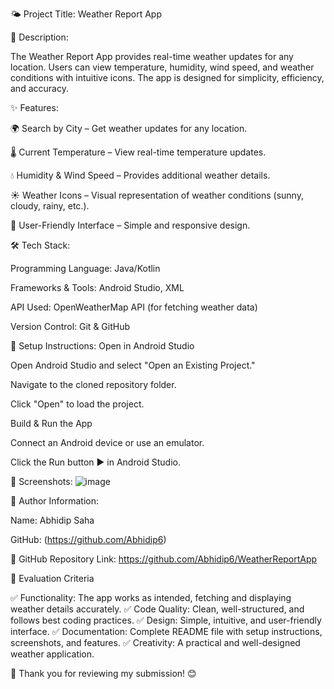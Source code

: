 
🌤 Project Title: Weather Report App

📜 Description:

The Weather Report App provides real-time weather updates for any location. Users can view temperature, humidity, wind speed, and weather conditions with intuitive icons. The app is designed for simplicity, efficiency, and accuracy.

✨ Features:

🌍 Search by City – Get weather updates for any location.

🌡 Current Temperature – View real-time temperature updates.

💧 Humidity & Wind Speed – Provides additional weather details.

☀️ Weather Icons – Visual representation of weather conditions (sunny, cloudy, rainy, etc.).

🎨 User-Friendly Interface – Simple and responsive design.

🛠 Tech Stack:

Programming Language: Java/Kotlin

Frameworks & Tools: Android Studio, XML

API Used: OpenWeatherMap API (for fetching weather data)

Version Control: Git & GitHub



🚀 Setup Instructions:
Open in Android Studio

Open Android Studio and select "Open an Existing Project."

Navigate to the cloned repository folder.

Click "Open" to load the project.

Build & Run the App

Connect an Android device or use an emulator.

Click the Run button ▶️ in Android Studio.

📸 Screenshots:
![image](https://github.com/user-attachments/assets/e678f262-2cda-491f-95d8-12b76bec6c9e)




👤 Author Information:

Name: Abhidip Saha

GitHub: (https://github.com/Abhidip6)



📎 GitHub Repository Link: https://github.com/Abhidip6/WeatherReportApp



📌 Evaluation Criteria

✅ Functionality: The app works as intended, fetching and displaying weather details accurately.
✅ Code Quality: Clean, well-structured, and follows best coding practices.
✅ Design: Simple, intuitive, and user-friendly interface.
✅ Documentation: Complete README file with setup instructions, screenshots, and features.
✅ Creativity: A practical and well-designed weather application.

🚀 Thank you for reviewing my submission! 😊

